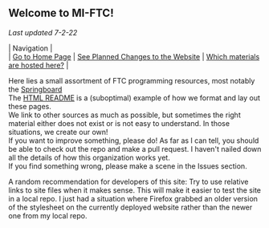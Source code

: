 ## Welcome to MI-FTC!  
*Last updated 7-2-22*  

|                                  Navigation                                 |  
| [Go to Home Page](index.html) | [See Planned Changes to the Website](changes.html) | [Which materials are hosted here?](tutorial/mine.html) |  

  
Here lies a small assortment of FTC programming resources, most notably the [Springboard](springboard/index.html)  
The [HTML README](README.html) is a (suboptimal) example of how we format and lay out these pages.  
We link to other sources as much as possible, but sometimes the right material either does not exist or is not easy to understand. In those situations, we create our own!  
If you want to improve something, please do! As far as I can tell, you should be able to check out the repo and make a pull request. I haven't nailed down all the details of how this organization works yet.  
If you find something wrong, please make a scene in the Issues section.  
  
A random recommendation for developers of this site: Try to use relative links to site files when it makes sense. This will make it easier to test the site in a local repo. I just had a situation where Firefox grabbed an older version of the stylesheet on the currently deployed website rather than the newer one from my local repo.
